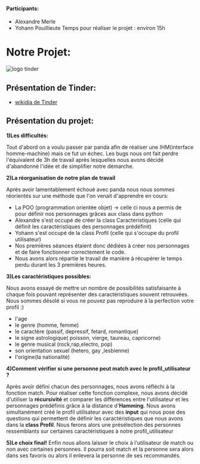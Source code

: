 #### Participants:
* Alexandre Merle
* Yohann Pouillieute
Temps pour réaliser le projet : environ 15h

# Notre Projet:
![logo tinder](https://boncoo.ovh/wp-content/uploads/2017/12/Logo-Tinder.svg_.png)


## Présentation de Tinder:
- [wikidia de Tinder](https://fr.wikipedia.org/wiki/Tinder)


## Présentation du projet:
__1)Les difficultés:__

Tout d'abord on a voulu passer par panda afin de réaliser une IHM(interface homme-machine) mais ce fut un échec.
Les bugs nous ont fait perdre l'équivalent de 3h de travail après lesquelles nous avons décidé d'abandonné l'idée et de simplifier notre démarche.


__2)La réorganisation de notre plan de travail__

Après avoir lamentablement échoué avec panda nous nous sommes réorientés sur une méthode que l'on venait d'apprendre en cours:
* La POO (programmation orientée objet) 
-> celle ci nous a permis de pour définir nos personnages grâces aux class dans python
* Alexandre s'est occupé de créer la class Caracteristiques (celle qui définit les caractéristiques des personnages prédéfinit)
* Yohann s'est occupé de la class Profil (celle qui s'occupe du profil utilisateur)
* Nos premières séances étaient donc dédiées à créer nos personnages et de faire fonctionner correctement le code.
* Nous avons alors répartie le travail de manière à récupérer le temps perdu durant les 3 premières heures.

__3)Les caractéristiques possibles:__

Nous avons essayé de mettre un nombre de possibilités satisfaisante  à chaque fois pouvant représenter des caractéristiques souvent retrouvées. Nous sommes désolé si vous ne pouvez pas reproduire à la perfection votre profil :)
* l'age
* le genre (homme, femme)
* le caractère (passif, depressif, fetard, romantique)
* le signe astrologique( poisson, vierge, taureau, capricorne)
* le genre musical (rock,rap,electro, pop)
* son orientation sexuel (hetero, gay ,lesbienne)
* l'origine(la nationalité)

__4)Comment vérifier si une personne peut match avec le profil_utilisateur ?__

Après avoir défini chacun des personnages, nous avons réfléchi à la fonction match. Pour réaliser cette fonction complexe, nous avons décidé d'utiliser la __récursivité__ et comparer les différences entre l'utilisateur et les personnages prédéfinis grâce à la distance d'__Hamming__. Nous avons simultanément créé le profil utilisateur avec des __input__ qui nous pose des questions qui permettent de définir les caractéristiques que nous avons dans la __class Profil__. Nous ferons alors une présélection des personnes ressemblants sur certaines caractéristiques à notre profil_utilisateur

__5)Le choix final!__
Enfin nous allons laisser le choix à l'utilisateur de match ou non avec certaines personnes. Il pourra soit match et la personne sera alors dans ses favoris ou alors il enlevera la personne de ses recommandés.
